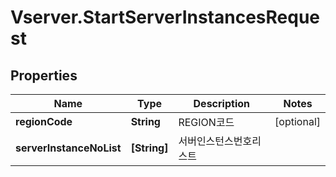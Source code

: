 # Vserver.StartServerInstancesRequest

## Properties
Name | Type | Description | Notes
------------ | ------------- | ------------- | -------------
**regionCode** | **String** | REGION코드 | [optional] 
**serverInstanceNoList** | **[String]** | 서버인스턴스번호리스트 | 



